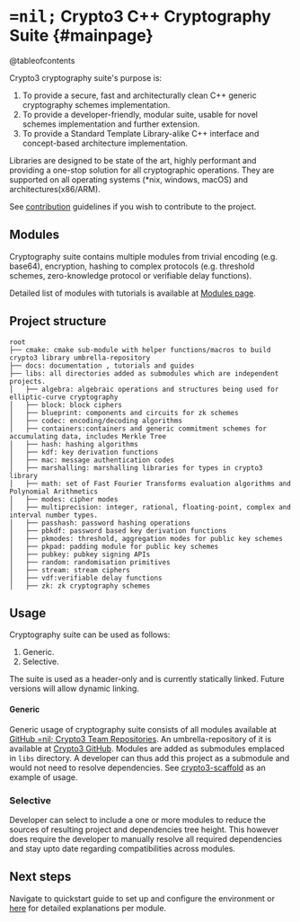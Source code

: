 # <span style='font-family: monospace'>=nil;</span> Crypto3 C++ Cryptography Suite {#mainpage}

@tableofcontents

Crypto3 cryptography suite's purpose is:
1. To provide a secure, fast and architecturally clean C++ generic cryptography schemes implementation.
2. To provide a developer-friendly, modular suite, usable for novel schemes implementation and further
 extension.
3. To provide a Standard Template Library-alike C++ interface and concept-based architecture implementation.

Libraries are designed to be state of the art, highly performant and providing a one-stop solution for
all cryptographic operations. They are supported on all operating systems (*nix, windows, macOS)
and architectures(x86/ARM).


See [contribution](contributing.md) guidelines if you wish to contribute to the project.

## Modules
Cryptography suite contains multiple modules from trivial encoding (e.g. base64), encryption, hashing
to complex protocols (e.g. threshold schemes, zero-knowledge protocol or verifiable delay functions).

Detailed list of modules with tutorials is available at [Modules page](modules.html).

## Project structure
```
root
├── cmake: cmake sub-module with helper functions/macros to build crypto3 library umbrella-repository
├── docs: documentation , tutorials and guides
├── libs: all directories added as submodules which are independent projects.
│   ├── algebra: algebraic operations and structures being used for elliptic-curve cryptography
│   ├── block: block ciphers
│   ├── blueprint: components and circuits for zk schemes
│   ├── codec: encoding/decoding algorithms
│   ├── containers:containers and generic commitment schemes for accumulating data, includes Merkle Tree
│   ├── hash: hashing algorithms
│   ├── kdf: key derivation functions
│   ├── mac: message authentication codes
│   ├── marshalling: marshalling libraries for types in crypto3 library
│   ├── math: set of Fast Fourier Transforms evaluation algorithms and Polynomial Arithmetics
│   ├── modes: cipher modes
│   ├── multiprecision: integer, rational, floating-point, complex and interval number types.
│   ├── passhash: password hashing operations
│   ├── pbkdf: password based key derivation functions
│   ├── pkmodes: threshold, aggregation modes for public key schemes
│   ├── pkpad: padding module for public key schemes
│   ├── pubkey: pubkey signing APIs
│   ├── random: randomisation primitives
│   ├── stream: stream ciphers
│   ├── vdf:verifiable delay functions
│   ├── zk: zk cryptography schemes
```


## Usage

Cryptography suite can be used as follows:

1. Generic.
2. Selective.

The suite is used as a header-only and is currently statically linked. Future versions will allow dynamic linking.

#### Generic
Generic usage of cryptography suite consists of all modules available at
[GitHub =nil; Crypto3 Team Repositories](https://github.com/orgs/NilFoundation/teams/nil-crypto3/repositories).
An umbrella-repository of it is available at  [Crypto3 GitHub](https://github.com/nilfoundation/crypto3.git). Modules
are added as submodules emplaced in `libs` directory. A developer can thus add this
project as a submodule and would not need to resolve dependencies. See [crypto3-scaffold](https://github.com/NilFoundation/crypto3-scaffold) as an example of usage.

### Selective
Developer can select to include a one or more modules to reduce the sources of resulting project and dependencies tree height. This however
does require the developer to manually resolve all required dependencies and stay upto date regarding
compatibilities across modules.


## Next steps
 <!--TODO Link generated via doxygen -->
Navigate to quickstart guide to set up and configure the environment or [here](modules.html) for detailed explanations per module.

